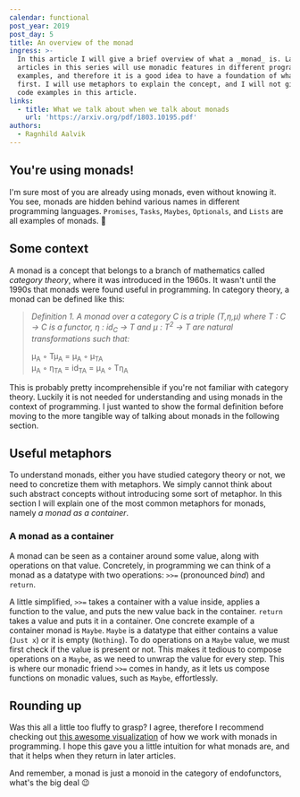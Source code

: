 ```yaml
---
calendar: functional
post_year: 2019
post_day: 5
title: An overview of the monad
ingress: >-
  In this article I will give a brief overview of what a _monad_ is. Later
  articles in this series will use monadic features in different programming
  examples, and therefore it is a good idea to have a foundation of what it is
  first. I will use metaphors to explain the concept, and I will not give any
  code examples in this article.
links:
  - title: What we talk about when we talk about monads
    url: 'https://arxiv.org/pdf/1803.10195.pdf'
authors:
  - Ragnhild Aalvik
---
```

## You're using monads!

I'm sure most of you are already using monads, even without knowing it. You see, monads are hidden behind various names in different programming languages. `Promises`, `Tasks`, `Maybes`, `Optionals`, and `Lists` are all examples of monads. :exploding_head:

## Some context

A monad is a concept that belongs to a branch of mathematics called _category theory_, where it was introduced in the 1960s. It wasn't until the 1990s that monads were found useful in programming. In category theory, a monad can be defined like this:

> _Definition 1. A monad over a category C is a triple (T,η,µ) where T : C → C is a functor, η : id<sub>C</sub> → T and µ : T<sup>2</sup> → T are natural transformations such that:_
>
> µ<sub>A</sub> ◦ Tµ<sub>A</sub> = µ<sub>A</sub> ◦ µ<sub>TA</sub>\
> µ<sub>A</sub> ◦ η<sub>TA</sub> = id<sub>TA</sub> = µ<sub>A</sub> ◦ Tη<sub>A</sub>

This is probably pretty incomprehensible if you're not familiar with category theory. Luckily it is not needed for understanding and using monads in the context of programming. I just wanted to show the formal definition before moving to the more tangible way of talking about monads in the following section.

## Useful metaphors

To understand monads, either you have studied category theory or not, we need to concretize them with metaphors. We simply cannot think about such abstract concepts without introducing some sort of metaphor. In this section I will explain one of the most common metaphors for monads, namely _a monad as a container_.

### A monad as a container

A monad can be seen as a container around some value, along with operations on that value. Concretely, in programming we can think of a monad as a datatype with two operations: `>>=` (pronounced _bind_) and `return`.

A little simplified, `>>=` takes a container with a value inside, applies a function to the value, and puts the new value back in the container. `return` takes a value and puts it in a container. One concrete example of a container monad is `Maybe`. `Maybe` is a datatype that either contains a value (`Just x`) or it is empty (`Nothing`). To do operations on a `Maybe` value, we must first check if the value is present or not. This makes it tedious to compose operations on a `Maybe`, as we need to unwrap the value for every step. This is where our monadic friend `>>=` comes in handy, as it lets us compose functions on monadic values, such as `Maybe`, effortlessly.

## Rounding up

Was this all a little too fluffy to grasp? I agree, therefore I recommend checking out [this awesome visualization](http://adit.io/posts/2013-04-17-functors,_applicatives,_and_monads_in_pictures.html "Monads in pictures") of how we work with monads in programming. I hope this gave you a little intuition for what monads are, and that it helps when they return in later articles.

And remember, a monad is just a monoid in the category of endofunctors, what's the big deal 😉
